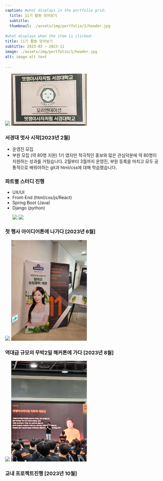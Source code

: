 ```yaml
---
caption: #what displays in the portfolio grid:
  title: 11기 활동 모아보기
  subtitle: 
  thumbnail: ./assets/img/portfolio/1/header.jpg
  
#what displays when the item is clicked:
title: 11기 활동 모아보기
subtitle: 2023-03 ~ 2023-11
image: ./assets/img/portfolio/1/header.jpg
alt: image alt text

---
```

<p aligin='center'>
  <img src="./assets/img/portfolio/1/OT.jpg" width="49%">
  <img src="./assets/img/portfolio/1/OT_img.jpg" width="49%">
</p>

### 서경대 멋사 시작[2023년 2월]
- 운영진 모집
- 부원 모집 (약 80명 지원)
1기 였지만 적극적인 홍보와 많은 관심덕분에 약 80명이 지원하는 성과를 거뒀습니다.
2월부터 3월까지 운영진, 부원 등록을 마치고 모두 공통적으로 배워야하는 git과 html/css에 대해 학습했습니다.

### 파트별 스터디 진행
- UX/UI
- Front-End (html/css/js/React)
- Spring Boot (Java)
- Django (python)
  <p>
    <img src="./assets/img/portfolio/1/OT.jpg" width="49%">
    <img src="./assets/img/portfolio/1/OT.jpg" width="49%">
  </p>

### 첫 행사 아이디어톤에 나가다 [2023년 6월]
<p>
  <img src="./assets/img/portfolio/1/ideathon1.jpg" width="49%">
  <img src="./assets/img/portfolio/1/ideathon2.jpg" width="49%">
</p>

### 역대급 규모의 무박2일 해커톤에 가다 [2023년 8월]
<p>
  <img src="./assets/img/portfolio/1/hackton1.jpg" width="49%">
  <img src="./assets/img/portfolio/1/hackton2.jpg" width="49%">
</p>

### 교내 프로젝트진행 [2023년 10월]
  <p>
  </p>